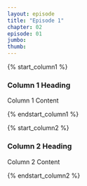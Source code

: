 ```yaml
---
layout: episode
title: "Episode 1"
chapter: 02
episode: 01
jumbo:
thumb:
---
```


{% start_column1 %}
<h3>Column 1 Heading</h3>
<p>Column 1 Content</p>
{% endstart_column1 %}

{% start_column2 %}
<h3>Column 2 Heading</h3>
<p>Column 2 Content</p>
{% endstart_column2 %}

